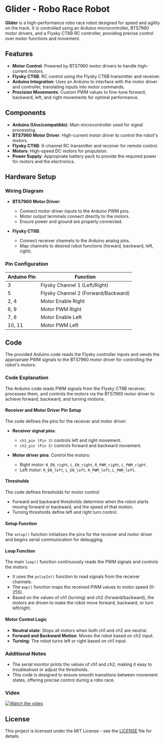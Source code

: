# Glider - Robo Race Robot

**Glider** is a high-performance robo race robot designed for speed and agility on the track. It is controlled using an Arduino microcontroller, BTS7960 motor drivers, and a Flysky CT6B RC controller, providing precise control over motor functions and movement.

## Features
- **Motor Control**: Powered by BTS7960 motor drivers to handle high-current motors.
- **Flysky CT6B**: RC control using the Flysky CT6B transmitter and receiver.
- **Arduino Integration**: Uses an Arduino to interface with the motor driver and controller, translating inputs into motor commands.
- **Precision Movements**: Custom PWM values to fine-tune forward, backward, left, and right movements for optimal performance.

## Components
- **Arduino (Uno/compatible)**: Main microcontroller used for signal processing.
- **BTS7960 Motor Driver**: High-current motor driver to control the robot's motors.
- **Flysky CT6B**: 6-channel RC transmitter and receiver for remote control.
- **Motors**: High-speed DC motors for propulsion.
- **Power Supply**: Appropriate battery pack to provide the required power for motors and the electronics.

## Hardware Setup

### Wiring Diagram
- **BTS7960 Motor Driver**:
  - Connect motor driver inputs to the Arduino PWM pins.
  - Motor output terminals connect directly to the motors.
  - Ensure power and ground are properly connected.
  
- **Flysky CT6B**:
  - Connect receiver channels to the Arduino analog pins.
  - Map channels to desired robot functions (forward, backward, left, right).

### Pin Configuration

| Arduino Pin | Function                      |
|-------------|-------------------------------|
| 3           | Flysky Channel 1 (Left/Right)  |
| 5           | Flysky Channel 2 (Forward/Backward) |
| 2, 4        | Motor Enable Right             |
| 6, 9        | Motor PWM Right                |
| 7, 8        | Motor Enable Left              |
| 10, 11      | Motor PWM Left                 |

## Code

The provided Arduino code reads the Flysky controller inputs and sends the appropriate PWM signals to the BTS7960 motor driver for controlling the robot's motors.

### Code Explanation

The Arduino code reads PWM signals from the Flysky CT6B receiver, processes them, and controls the motors via the BTS7960 motor driver to achieve forward, backward, and turning motions.

#### Receiver and Motor Driver Pin Setup
The code defines the pins for the receiver and motor driver:

- **Receiver signal pins**: 
  - `ch1_pin (Pin 3)` controls left and right movement.
  - `ch2_pin (Pin 5)` controls forward and backward movement.
  
- **Motor driver pins**: Control the motors:
  - Right motor: `R_EN_right`, `L_EN_right`, `R_PWM_right`, `L_PWM_right`.
  - Left motor: `R_EN_left`, `L_EN_left`, `R_PWM_left`, `L_PWM_left`.

#### Thresholds
The code defines thresholds for motor control:

- Forward and backward thresholds determine when the robot starts moving forward or backward, and the speed of that motion.
- Turning thresholds define left and right turn control.

#### Setup Function
The `setup()` function initializes the pins for the receiver and motor driver and begins serial communication for debugging.

#### Loop Function
The main `loop()` function continuously reads the PWM signals and controls the motors:

- It uses the `pulseIn()` function to read signals from the receiver channels.
- The `map()` function maps the received PWM values to motor speed (0-255).
- Based on the values of ch1 (turning) and ch2 (forward/backward), the motors are driven to make the robot move forward, backward, or turn left/right.

#### Motor Control Logic
- **Neutral state**: Stops all motors when both ch1 and ch2 are neutral.
- **Forward and Backward Motion**: Moves the robot based on ch2 input.
- **Turning**: The robot turns left or right based on ch1 input.

### Additional Notes
- The serial monitor prints the values of ch1 and ch2, making it easy to troubleshoot or adjust the thresholds.
- This code is designed to ensure smooth transitions between movement states, offering precise control during a robo race.

### Video
[![Watch the video](https://example.com/your-thumbnail.jpg)](https://www.instagram.com/reel/DAObigBgAjd/)

## License
This project is licensed under the MIT License - see the [LICENSE](LICENSE) file for details.
